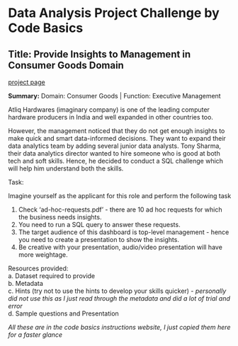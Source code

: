 # Data Analysis Project Challenge by Code Basics <br />
## Title: Provide Insights to Management in Consumer Goods Domain
[project page](https://codebasics.io/challenge/codebasics-resume-project-challenge) <br />

<b>Summary:</b>
Domain:  Consumer Goods | Function: Executive Management

Atliq Hardwares (imaginary company) is one of the leading computer hardware producers in India and well expanded in other countries too.

However, the management noticed that they do not get enough insights to make quick and smart data-informed decisions. They want to expand their data analytics team by adding several junior data analysts. Tony Sharma, their data analytics director wanted to hire someone who is good at both tech and soft skills. Hence, he decided to conduct a SQL challenge which will help him understand both the skills.

Task:  

Imagine yourself as the applicant for this role and perform the following task

1.    Check ‘ad-hoc-requests.pdf’ - there are 10 ad hoc requests for which the business needs insights.
2.    You need to run a SQL query to answer these requests. 
3.    The target audience of this dashboard is top-level management - hence you need to create a presentation to show the insights.
4.    Be creative with your presentation, audio/video presentation will have more weightage.

Resources provided: <br />
a.    Dataset required to provide <br />
b.    Metadata <br />
c.    Hints (try not to use the hints to develop your skills quicker) - <i> personally did not use this as I just read through the metadata and did a lot of trial and error</i><br />
d.    Sample questions and Presentation

<i>All these are in the code basics instructions website, I just copied them here for a faster glance</i>

